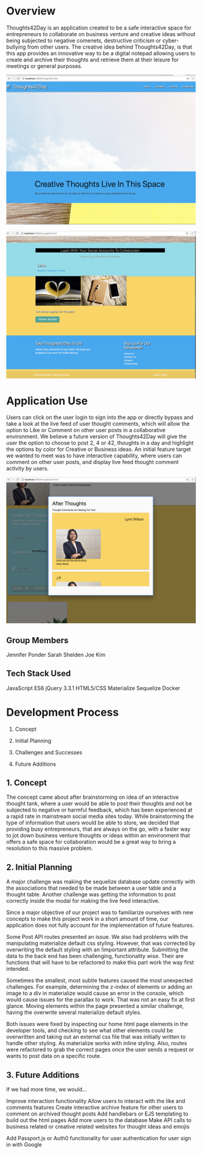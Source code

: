 # Overview

Thoughts42Day is an application created to be a safe interactive space for entrepreneurs to collaborate on business venture and creative ideas without being subjected to negative comenets, destructive criticism or cyber-bullying from other users. The creative idea behind Thoughts42Day, is that this app provides an innovative way to be a digital notepad allowing users to create and archive their thoughts and retrieve them at their leisure for meetings or general purposes.

![home page](public/assets/images/home_page.png)

![footer for home page](public/assets/images/home_page_footer.png)

# Application Use
Users can click on the user login to sign into the app or directly bypass and take a look at the live feed of user thought comments, which will allow the option to Like or Comment on other user posts in a collaborative environment. We believe a future version of Thoughts42Day will give the user the option to choose to post 2, 4 or 42, thoughts in a day and highlight the options by color for Creative or Business ideas. An initial feature target we wanted to meet was to have interactive capability, where users can comment on other user posts, and display live feed thought comment activity by users.


![timeline home page](public/assets/images/timeline_image.png)

## Group Members
Jennifer Ponder
Sarah Shelden
Joe Kim

## Tech Stack Used

JavaScript ES6
jQuery 3.3.1
HTML5/CSS
Materialize
Sequelize
Docker

# Development Process
1. Concept

2. Initial Planning

3. Challenges and Successes

4. Future Additions

## 1. Concept
The concept came about after brainstorming on idea of an interactive thought tank, where a user would be able to post their thoughts and not be subjected to negative or harmful feedback, which has been experienced at a rapid rate in mainstream social media sites today. While brainstorming the type of information that users would be able to store, we decided that providing busy entrepreneurs, that are always on the go, with a faster way to jot down business venture thoughts or ideas within an environment that offers a safe space for collaboration would be a great way to bring a resolution to this massive problem.

## 2. Initial Planning

A major challenge was making the sequelize database update correctly with the associations that needed to be made between a user table and a thought table.
Another challenge was getting the information to post correctly inside the modal for making the live feed interactive.

Since a major objective of our project was to familiarize ourselves with new concepts to make this project work in a short amount of time, our application does not fully account for the implementation of future features.

Some Post API routes presented an issue. We also had problems with the manipulating materialize default css styling. However, that was corrected by overwriting the default styling with an !important attribute. Submitting the data to the back end has been challenging, functionality wise. Their are functions that will have to be refactored to make this part work the way first intended.

Sometimes the smallest, most subtle features caused the most unexpected challenges. For example, determining the z-index of elements or adding an image to a div in materialize would cause an error in the console, which would cause issues for the parallax to work. That was not an easy fix at first glance. Moving elements within the page presented a similar challenge, having the overwrite several materialize default styles.

Both issues were fixed by inspecting our home html page elements in the developer tools, and checking to see what other elements could be overwritten and taking out an external css file that was initially written to handle other styling. As materialize works with inline styling. Also, routes were refactored to grab the correct pages once the user sends a request or wants to post data on a specific route.

## 3. Future Additions

If we had more time, we would...

Improve interaction functionality 
Allow users to interact with the like and comments features
Create interactive archive feature for other users to comment on archived thought posts
Add handlebars or EJS templating to build out the html pages
Add more users to the database
Make API calls to business related or creative related websites for thought ideas and emojis

Add Passport.js or Auth0 functionality for user authentication for user sign in with Google 

